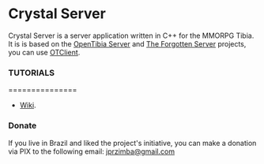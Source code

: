 Crystal Server
===============

Crystal Server is a server application written in C++ for the MMORPG Tibia. It is is based on the [OpenTibia Server](https://github.com/opentibia/server) and [The Forgotten Server](https://github.com/otland/forgottenserver) projects, you can use [OTClient](https://github.com/edubart/otclient).

### TUTORIALS
===============
* [Wiki](https://github.com/jprzimba/thecrystalserver/wiki).

### Donate

If you live in Brazil and liked the project's initiative, you can make a donation via PIX to the following email: jprzimba@gmail.com
